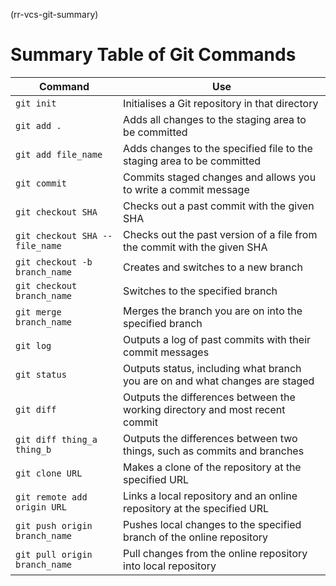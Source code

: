 (rr-vcs-git-summary)
# Summary Table of Git Commands

| Command                       | Use                                                                      |
| ----------------------------- | ------------------------------------------------------------------------ |
| `git init`                      | Initialises a Git repository in that directory                           |
| `git add .`                     | Adds all changes to the staging area to be committed                      |
| `git add file_name`             | Adds changes to the specified file to the staging area to be committed    |
| `git commit`                    | Commits staged changes and allows you to write a commit message          |
| `git checkout SHA`              | Checks out a past commit with the given SHA                                 |
| `git checkout SHA -- file_name` | Checks out the past version of a file from the commit with the given SHA      |
| `git checkout -b branch_name`   | Creates and switches to a new branch                                        |
| `git checkout branch_name`      | Switches to the specified branch                                             |
| `git merge branch_name`         | Merges the branch you are on into the specified branch                    |
| `git log`                       | Outputs a log of past commits with their commit messages                  |
| `git status`                    | Outputs status, including what branch you are on and what changes are staged  |
| `git diff`                      | Outputs the differences between the working directory and most recent commit       |
| `git diff thing_a thing_b`      | Outputs the differences between two things, such as commits and branches       |
| `git clone URL`                 | Makes a clone of the repository at the specified URL                     |
| `git remote add origin URL`     | Links a local repository and an online repository at the specified URL               |
| `git push origin branch_name`   | Pushes local changes to the specified branch of the online repository      |
| `git pull origin branch_name`   | Pull changes from the online repository into local repository
